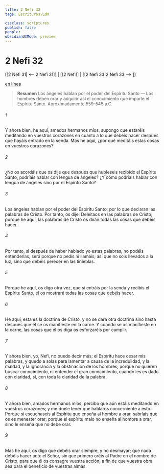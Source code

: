 ```yaml
---
title: 2 Nefi 32
tags: Escrituras\LdM

cssclass: scriptures
publish: false
people:
obsidianUIMode: preview
---
```


# 2 Nefi 32
[[2 Nefi 31| <-- 2 Nefi 31]] | [[2 Nefi]] | [[2 Nefi 33|2 Nefi 33 --> ]]

[en línea](https://churchofjesuschrist.org/study/scriptures/bofm/2-ne/32?lang=spa)

> __Resumen__
Los ángeles hablan por el poder del Espíritu Santo — Los hombres deben orar y adquirir así el conocimiento que imparte el Espíritu Santo. Aproximadamente 559–545 a.C.

###### 1 
Y ahora bien, he aquí, amados hermanos míos, supongo que estaréis meditando en vuestros corazones en cuanto a lo que debéis hacer después que hayáis entrado en la senda. Mas he aquí, ¿por qué meditáis estas cosas en vuestros corazones?

###### 2 
¿No os acordáis que os dije que después que hubieseis recibido el Espíritu Santo, podríais hablar con lengua de ángeles? ¿Y cómo podríais hablar con lengua de ángeles sino por el Espíritu Santo?

###### 3 
Los ángeles hablan por el poder del Espíritu Santo; por lo que declaran las palabras de Cristo. Por tanto, os dije: Deleitaos en las palabras de Cristo; porque he aquí, las palabras de Cristo os dirán todas las cosas que debéis hacer.

###### 4 
Por tanto, si después de haber hablado yo estas palabras, no podéis entenderlas, será porque no pedís ni llamáis; así que no sois llevados a la luz, sino que debéis perecer en las tinieblas.

###### 5 
Porque he aquí, os digo otra vez, que si entráis por la senda y recibís el Espíritu Santo, él os mostrará todas las cosas que debéis hacer.

###### 6 
He aquí, esta es la doctrina de Cristo, y no se dará otra doctrina sino hasta después que él se os manifieste en la carne. Y cuando se os manifieste en la carne, las cosas que él os diga os esforzaréis por cumplir.

###### 7 
Y ahora bien, yo, Nefi, no puedo decir más; el Espíritu hace cesar mis palabras, y quedo a solas para lamentar a causa de la incredulidad, y la maldad, y la ignorancia y la obstinación de los hombres; porque no quieren buscar conocimiento, ni entender el gran conocimiento, cuando les es dado con claridad, sí, con toda la claridad de la palabra.

###### 8 
Y ahora bien, amados hermanos míos, percibo que aún estáis meditando en vuestros corazones; y me duele tener que hablaros concerniente a esto. Porque si escuchaseis al Espíritu que enseña al hombre a orar, sabríais que os es menester orar; porque el espíritu malo no enseña al hombre a orar, sino le enseña que no debe orar.

###### 9 
Mas he aquí, os digo que debéis orar siempre, y no desmayar; que nada debéis hacer ante el Señor, sin que primero oréis al Padre en el nombre de Cristo, para que él os consagre vuestra acción, a fin de que vuestra obra sea para el beneficio de vuestras almas.

